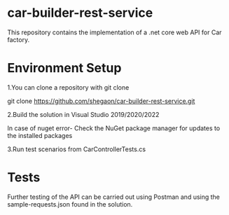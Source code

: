 # car-builder-rest-service

This repository contains the implementation of a .net core web API for Car factory. 

# Environment Setup

1.You can clone a repository with git clone

git clone https://github.com/shegaon/car-builder-rest-service.git

2.Build the solution in Visual Studio 2019/2020/2022

In case of nuget error- Check the NuGet package manager for updates to the installed packages

3.Run test scenarios from CarControllerTests.cs

# Tests

Further testing of the API can be carried out using Postman and using the sample-requests.json found in the solution.
